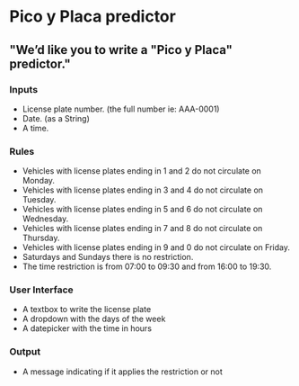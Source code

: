 # Pico y Placa predictor

## "We’d like you to write a "Pico y Placa" predictor."

### Inputs
- License plate number. (the full number ie: AAA-0001)
- Date. (as a String)
- A time.

### Rules
- Vehicles with license plates ending in 1 and 2 do not circulate on Monday.
- Vehicles with license plates ending in 3 and 4 do not circulate on Tuesday.
- Vehicles with license plates ending in 5 and 6 do not circulate on Wednesday.
- Vehicles with license plates ending in 7 and 8 do not circulate on Thursday.
- Vehicles with license plates ending in 9 and 0 do not circulate on Friday.
- Saturdays and Sundays there is no restriction.
- The time restriction is from 07:00 to 09:30 and from 16:00 to 19:30.

### User Interface
- A textbox to write the license plate
- A dropdown with the days of the week
- A datepicker with the time in hours

### Output
- A message indicating if it applies the restriction or not
